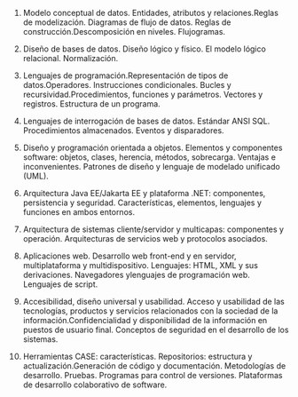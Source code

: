 1. Modelo conceptual de datos. Entidades, atributos y relaciones.Reglas de modelización. Diagramas de flujo de datos. Reglas de construcción.Descomposición en niveles. Flujogramas.

2. Diseño de bases de datos. Diseño lógico y físico. El modelo lógico relacional. Normalización.

3. Lenguajes de programación.Representación de tipos de datos.Operadores. Instrucciones condicionales. Bucles y recursividad.Procedimientos, funciones y parámetros. Vectores y registros. Estructura de un programa.

4. Lenguajes de interrogación de bases de datos. Estándar ANSI SQL. Procedimientos almacenados. Eventos y disparadores.

5. Diseño y programación orientada a objetos. Elementos y componentes software: objetos, clases, herencia, métodos, sobrecarga. Ventajas e inconvenientes. Patrones de diseño y lenguaje de modelado unificado (UML).

6. Arquitectura Java EE/Jakarta EE y plataforma .NET: componentes, persistencia y seguridad. Características, elementos, lenguajes y funciones en ambos entornos.

7. Arquitectura de sistemas cliente/servidor y multicapas: componentes y operación. Arquitecturas de servicios web y protocolos asociados.

8. Aplicaciones web. Desarrollo web front-end y en servidor, multiplataforma y multidispositivo. Lenguajes: HTML, XML y sus derivaciones. Navegadores ylenguajes de programación web. Lenguajes de script.

9. Accesibilidad, diseño universal y usabilidad. Acceso y usabilidad de las tecnologías, productos y servicios relacionados con la sociedad de la información.Confidencialidad y disponibilidad de la información en puestos de usuario final. Conceptos de seguridad en el desarrollo de los sistemas.

10. Herramientas CASE: características. Repositorios: estructura y actualización.Generación de código y documentación. Metodologías de desarrollo. Pruebas. Programas para control de versiones. Plataformas de desarrollo colaborativo de software.